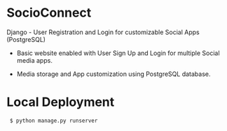 # SocioConnect
Django - User Registration and Login for customizable Social Apps (PostgreSQL)

* Basic website enabled with User Sign Up and Login for multiple Social media apps.

* Media storage and App customization using PostgreSQL database. 




#  Local Deployment

     $ python manage.py runserver
    
              
     
